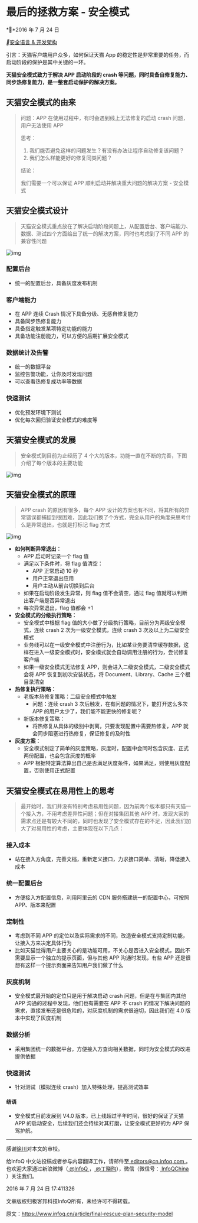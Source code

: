 # 最后的拯救方案 - 安全模式

**2016 年 7 月 24 日

**[安全](https://www.infoq.cn/topic/Security)[语言 & 开发](https://www.infoq.cn/topic/development)[架构](https://www.infoq.cn/topic/architecture)

引言：天猫客户端用户众多，如何保证天猫 App 的稳定性是非常重要的任务，而启动阶段的保护是其中关键的一环。

**天猫安全模式致力于解决 APP 启动阶段的 crash 等问题，同时具备自修复能力、同步热修复能力，是一整套启动保护的解决方案。**



## 天猫安全模式的由来

> 问题：APP 在使用过程中，有时会遇到线上无法修复的启动 crash 问题，用户无法使用 APP
>
> 思考：
>
> 1. 我们能否避免这样的问题发生？有没有办法让程序自动修复该问题？
> 2. 我们怎么样能更好的修复同类问题？
>
> 结论：
>
> 我们需要一个可以保证 APP 顺利启动并解决重大问题的解决方案 - 安全模式

## 天猫安全模式设计

> 天猫安全模式重点放在了解决启动阶段问题上，从配置后台、客户端能力、数据、测试四个方面给出了统一的解决方案，同时也考虑到了不同 APP 的兼容性问题

![img](https://static001.infoq.cn/resource/image/b3/ca/b389679fe261133c70e2729850ba57ca.png)

### 配置后台

- 统一的配置后台，具备灰度发布机制

### 客户端能力

- 在 APP 连续 Crash 情况下具备分级、无感自修复能力
- 具备同步热修复能力
- 具备指定触发某项特定功能的能力
- 具备功能注册能力，可以方便的后期扩展安全模式

### 数据统计及告警

- 统一的数据平台
- 监控告警功能，让你及时发现问题
- 可以查看热修复成功率等数据

### 快速测试

- 优化预发环境下测试
- 优化每次回归验证安全模式的难度等

## 天猫安全模式的发展

> 安全模式到目前为止经历了 4 个大的版本，功能一直在不断的完善，下图介绍了每个版本的主要功能

![img](https://static001.infoq.cn/resource/image/e3/01/e39699cba168b513fad994cef05e8e01.png)

## 天猫安全模式的原理

> APP crash 的原因有很多，每个 APP 设计的方案也有不同，将其所有的异常错误都捕捉到很困难，因此我们换了个方式，完全从用户的角度来思考什么是异常退出，也就是打标记 flag 方式

![img](https://static001.infoq.cn/resource/image/28/c2/28e290c97e0f719ec459e286a774ffc2.png)

- **如何判断异常退出：**
  - APP 启动时记录一个 flag 值
  - 满足以下条件时，将 flag 值清空：
    - APP 正常启动 10 秒
    - 用户正常退出应用
    - 用户主动从前台切换到后台
  - 如果在启动阶段发生异常，则 flag 值不会清空，通过 flag 值就可以判断出客户端是否异常退出
  - 每次异常退出，flag 值都会 +1
- **安全模式的分级执行策略：**
  - 安全模式中根据 flag 值的大小做了分级执行策略，目前分为两级安全模式，连续 crash 2 次为一级安全模式，连续 crash 3 次及以上为二级安全模式
  - 业务线可以在一级安全模式中注册行为，比如某业务要清空缓存数据，这样在进入一级安全模式时，安全模式就会自动调用注册的行为，尝试修复客户端
  - 如果一级安全模式无法修复 APP，则会进入二级安全模式，二级安全模式会将 APP 恢复到初次安装状态，将 Document、Library、Cache 三个根目录清空
- **热修复执行策略：**
  - 老版本热修复策略：二级安全模式中触发
    - 问题：连续 crash 3 次后触发，在有问题的情况下，能打开这么多次 APP 的用户太少了，我们能不能更快的修复呢？
  - 新版本修复策略：
    - 将热修复从具体的级别中剥离，只要发现配置中需要热修复，APP 就会同步阻塞进行热修复，保证修复的及时性
- **灰度方案：**
  - 安全模式制定了简单的灰度策略，灰度时，配置中会同时包含灰度、正式两份配置，也会包含灰度的概率
  - APP 根据特定算法算出自己是否满足灰度条件，如果满足，则使用灰度配置，否则使用正式配置

## 天猫安全模式在易用性上的思考

> 最开始时，我们并没有特别考虑易用性问题，因为前两个版本都只有天猫一个接入方，不用考虑差异性问题；但在对接集团其他 APP 时，发现大家的需求点还是有较大不同的，同时也发现了安全模式存在的不足，因此我们加大了对易用性的考虑，主要体现在以下几点：

### 接入成本

- 站在接入方角度，完善文档，重新定义接口，力求接口简单、清晰，降低接入成本

### 统一配置后台

- 方便接入方配置信息，利用阿里云的 CDN 服务搭建统一的配置中心，可按照 APP、版本来配置

### 定制性

- 考虑到不同 APP 的定位以及实际需求的不同，改造安全模式支持定制功能，让接入方来决定具体行为
- 比如天猫觉得用户主要关心的是功能可用，不关心是否进入安全模式，因此不需要显示一个独立的提示页面，但与其他 APP 沟通时发现，有些 APP 还是很想有这样一个提示页面来告知用户我们做了什么

### 灰度机制

- 安全模式最开始的定位只是用于解决启动 crash 问题，但是在与集团内其他 APP 沟通的过程中发现，他们也有需要在 APP 不 crash 的情况下解决问题的需求，直接发布还是很危险的，对灰度机制的需求很迫切，因此我们在 4.0 版本中实现了灰度机制

### 数据分析

- 采用集团统一的数据平台，方便接入方查询相关数据，同时为安全模式的改进提供依据

### 快速测试

- 针对测试（模拟连续 crash）加入特殊处理，提高测试效率

#### 结语

- 安全模式目前发展到 V4.0 版本，已上线超过半年时间，很好的保证了天猫 APP 的启动安全，后续我们还会持续对其打磨，让安全模式更好的为 APP 保驾护航。

------

感谢[徐川](http://www.infoq.com/cn/author/徐川)对本文的审校。

给InfoQ 中文站投稿或者参与内容翻译工作，请邮件至[ editors@cn.infoq.com ](mailto:editors@cn.infoq.com)。也欢迎大家通过新浪微博（[ @InfoQ ](http://www.weibo.com/infoqchina)，[ @丁晓昀](http://weibo.com/u/1451714913)），微信（微信号：[ InfoQChina ](http://weixin.sogou.com/gzh?openid=oIWsFt0HnZ93MfLi3pW2ggVJFRxY)）关注我们。

2016 年 7 月 24 日 17:411326

文章版权归极客邦科技InfoQ所有，未经许可不得转载。



原文：https://www.infoq.cn/article/final-rescue-plan-security-model
